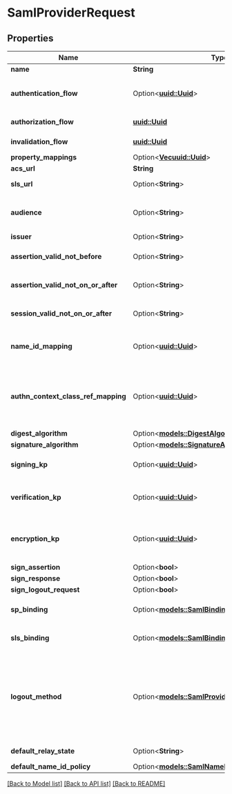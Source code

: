 # SamlProviderRequest

## Properties

Name | Type | Description | Notes
------------ | ------------- | ------------- | -------------
**name** | **String** |  | 
**authentication_flow** | Option<[**uuid::Uuid**](uuid::Uuid.md)> | Flow used for authentication when the associated application is accessed by an un-authenticated user. | [optional]
**authorization_flow** | [**uuid::Uuid**](uuid::Uuid.md) | Flow used when authorizing this provider. | 
**invalidation_flow** | [**uuid::Uuid**](uuid::Uuid.md) | Flow used ending the session from a provider. | 
**property_mappings** | Option<[**Vec<uuid::Uuid>**](uuid::Uuid.md)> |  | [optional]
**acs_url** | **String** |  | 
**sls_url** | Option<**String**> | Single Logout Service URL where the logout response should be sent. | [optional]
**audience** | Option<**String**> | Value of the audience restriction field of the assertion. When left empty, no audience restriction will be added. | [optional]
**issuer** | Option<**String**> | Also known as EntityID | [optional]
**assertion_valid_not_before** | Option<**String**> | Assertion valid not before current time + this value (Format: hours=-1;minutes=-2;seconds=-3). | [optional]
**assertion_valid_not_on_or_after** | Option<**String**> | Assertion not valid on or after current time + this value (Format: hours=1;minutes=2;seconds=3). | [optional]
**session_valid_not_on_or_after** | Option<**String**> | Session not valid on or after current time + this value (Format: hours=1;minutes=2;seconds=3). | [optional]
**name_id_mapping** | Option<[**uuid::Uuid**](uuid::Uuid.md)> | Configure how the NameID value will be created. When left empty, the NameIDPolicy of the incoming request will be considered | [optional]
**authn_context_class_ref_mapping** | Option<[**uuid::Uuid**](uuid::Uuid.md)> | Configure how the AuthnContextClassRef value will be created. When left empty, the AuthnContextClassRef will be set based on which authentication methods the user used to authenticate. | [optional]
**digest_algorithm** | Option<[**models::DigestAlgorithmEnum**](DigestAlgorithmEnum.md)> |  | [optional]
**signature_algorithm** | Option<[**models::SignatureAlgorithmEnum**](SignatureAlgorithmEnum.md)> |  | [optional]
**signing_kp** | Option<[**uuid::Uuid**](uuid::Uuid.md)> | Keypair used to sign outgoing Responses going to the Service Provider. | [optional]
**verification_kp** | Option<[**uuid::Uuid**](uuid::Uuid.md)> | When selected, incoming assertion's Signatures will be validated against this certificate. To allow unsigned Requests, leave on default. | [optional]
**encryption_kp** | Option<[**uuid::Uuid**](uuid::Uuid.md)> | When selected, incoming assertions are encrypted by the IdP using the public key of the encryption keypair. The assertion is decrypted by the SP using the the private key. | [optional]
**sign_assertion** | Option<**bool**> |  | [optional]
**sign_response** | Option<**bool**> |  | [optional]
**sign_logout_request** | Option<**bool**> |  | [optional]
**sp_binding** | Option<[**models::SamlBindingsEnum**](SAMLBindingsEnum.md)> | This determines how authentik sends the response back to the Service Provider. | [optional]
**sls_binding** | Option<[**models::SamlBindingsEnum**](SAMLBindingsEnum.md)> | This determines how authentik sends the logout response back to the Service Provider. | [optional]
**logout_method** | Option<[**models::SamlProviderLogoutMethodEnum**](SAMLProviderLogoutMethodEnum.md)> | Method to use for logout. Front-channel iframe loads all logout URLs simultaneously in hidden iframes. Front-channel native uses your active browser tab to send post requests and redirect to providers. Back-channel sends logout requests directly from the server without user interaction (requires POST SLS binding). | [optional]
**default_relay_state** | Option<**String**> | Default relay_state value for IDP-initiated logins | [optional]
**default_name_id_policy** | Option<[**models::SamlNameIdPolicyEnum**](SAMLNameIDPolicyEnum.md)> |  | [optional]

[[Back to Model list]](../README.md#documentation-for-models) [[Back to API list]](../README.md#documentation-for-api-endpoints) [[Back to README]](../README.md)


